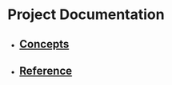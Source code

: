 # Project Documentation

- ## [Concepts](Concepts/Abstract.html)
- ## [Reference](Reference/Desktop.html)
